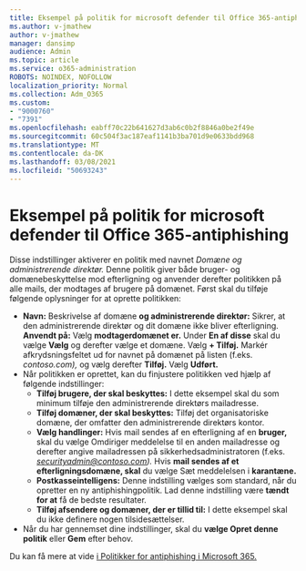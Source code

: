 ```yaml
---
title: Eksempel på politik for microsoft defender til Office 365-antiphishing
ms.author: v-jmathew
author: v-jmathew
manager: dansimp
audience: Admin
ms.topic: article
ms.service: o365-administration
ROBOTS: NOINDEX, NOFOLLOW
localization_priority: Normal
ms.collection: Adm_O365
ms.custom:
- "9000760"
- "7391"
ms.openlocfilehash: eabff70c22b641627d3ab6c0b2f8846a0be2f49e
ms.sourcegitcommit: 60c504f3ac187eaf1141b3ba701d9e0633bdd968
ms.translationtype: MT
ms.contentlocale: da-DK
ms.lasthandoff: 03/08/2021
ms.locfileid: "50693243"
---
```

# <a name="example-microsoft-defender-for-office-365-anti-phishing-policy"></a>Eksempel på politik for microsoft defender til Office 365-antiphishing

Disse indstillinger aktiverer en politik med navnet *Domæne og administrerende direktør.* Denne politik giver både bruger- og domænebeskyttelse mod efterligning og anvender derefter politikken på alle mails, der modtages af brugere på domænet. Først skal du tilføje følgende oplysninger for at oprette politikken:

- **Navn:** Beskrivelse af domæne **og administrerende direktør:** Sikrer, at den administrerende direktør og dit domæne ikke bliver efterligning.
  **Anvendt på:** Vælg **modtagerdomænet er.** Under **En af disse** skal du vælge **Vælg** og derefter vælge et domæne. Vælg **+ Tilføj.** Markér afkrydsningsfeltet ud for navnet på domænet på listen (f.eks. *contoso.com),* og vælg derefter **Tilføj.** Vælg **Udført.**
- Når politikken er oprettet, kan du finjustere politikken ved hjælp af følgende indstillinger:
  - **Tilføj brugere, der skal beskyttes:** I dette eksempel skal du som minimum tilføje den administrerende direktørs mailadresse.
  - **Tilføj domæner, der skal beskyttes:** Tilføj det organisatoriske domæne, der omfatter den administrerende direktørs kontor.
  - **Vælg handlinger:** Hvis mail sendes af en efterligning af en **bruger,** skal du vælge Omdiriger meddelelse til en anden mailadresse og derefter angive mailadressen på sikkerhedsadministratoren (f.eks. *securityadmin@contoso.com).*  Hvis **mail sendes af et efterligningsdomæne, skal** du vælge Sæt meddelelsen i **karantæne.**
  - **Postkasseintelligens:** Denne indstilling vælges som standard, når du opretter en ny antiphishingpolitik. Lad denne indstilling være **tændt for at** få de bedste resultater.
  - **Tilføj afsendere og domæner, der er tillid til:** I dette eksempel skal du ikke definere nogen tilsidesættelser.
- Når du har gennemset dine indstillinger, skal du **vælge Opret denne politik** eller **Gem** efter behov.

Du kan få mere at vide [i Politikker for antiphishing i Microsoft 365.](https://go.microsoft.com/fwlink/?linkid=2092235)
